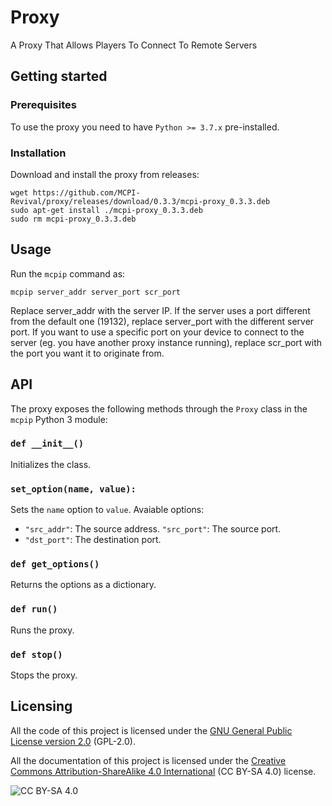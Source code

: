 # Proxy
A Proxy That Allows Players To Connect To Remote Servers

## Getting started
### Prerequisites
To use the proxy you need to have `Python >= 3.7.x` pre-installed.

### Installation
Download and install the proxy from releases:
```shell
wget https://github.com/MCPI-Revival/proxy/releases/download/0.3.3/mcpi-proxy_0.3.3.deb
sudo apt-get install ./mcpi-proxy_0.3.3.deb
sudo rm mcpi-proxy_0.3.3.deb
```

## Usage
Run the `mcpip` command as:
```
mcpip server_addr server_port scr_port
```
Replace server_addr with the server IP. If the server uses a port different from the default one (19132), replace server_port with the different server port. If you want to use a specific port on your device to connect to the server (eg. you have another proxy instance running), replace scr_port with the port you want it to originate from.

## API
The proxy exposes the following methods through the `Proxy` class in the `mcpip` Python 3 module:

### `def __init__()`
Initializes the class.

### `set_option(name, value):`
Sets the `name` option to `value`. Avaiable options:
 + `"src_addr"`: The source address.
   `"src_port"`: The source port.
 + `"dst_port"`: The destination port.

### `def get_options()`
Returns the options as a dictionary.

### `def run()`
Runs the proxy.

### `def stop()`
Stops the proxy.

## Licensing
All the code of this project is licensed under the [GNU General Public License version 2.0](https://github.com/MCPI-Devs/proxy/blob/master/LICENSE) (GPL-2.0).

All the documentation of this project is licensed under the [Creative Commons Attribution-ShareAlike 4.0 International](https://creativecommons.org/licenses/by-sa/4.0/) (CC BY-SA 4.0) license.

![CC BY-SA 4.0](https://i.creativecommons.org/l/by-sa/4.0/88x31.png)
